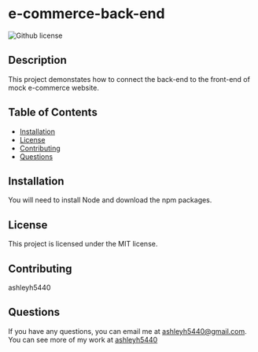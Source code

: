 # e-commerce-back-end 
   ![Github license](https://img.shields.io/badge/license-MIT-blue.svg) 
  ## Description 
  This project demonstates how to connect the back-end to the front-end of mock e-commerce website.
  ## Table of Contents
  - [Installation](#installation)
  - [License](#license)
  - [Contributing](#contributing)
  - [Questions](#questions)


  ## Installation
  You will need to install Node and download the npm packages.
  ## License 
 This project is licensed under the MIT license.
  ## Contributing
  ashleyh5440
  ## Questions
  If you have any questions, you can email me at ashleyh5440@gmail.com.
  You can see more of my work at [ashleyh5440](https://github.com/ashleyh5440)